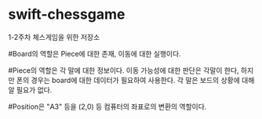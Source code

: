 # swift-chessgame
1-2주차 체스게임을 위한 저장소


#Board의 역할은 Piece에 대한 존재, 이동에 대한 실행이다.

#Piece의 역할은 각 말에 대한 정보이다. 이동 가능성에 대한 판단은 각말이 한다, 하지만 폰의 경우는 board에 대한 데이터가 필요하여 사용한다. 각 말은 보드의 상황에 대해 알 필요가 없다.

#Position은 "A3" 등을 (2,0) 등 컴퓨터의 좌표로의 변환의 역할이다.


